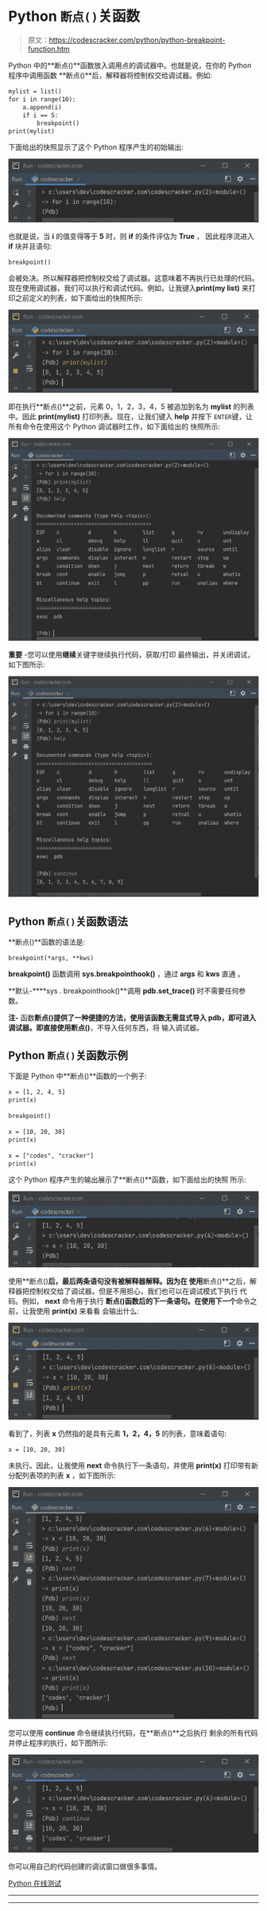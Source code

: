 # Python `断点()`关函数

> 原文：<https://codescracker.com/python/python-breakpoint-function.htm>

Python 中的**断点()**函数放入调用点的调试器中。也就是说，在你的 Python 程序中调用函数 **断点()**后，解释器将控制权交给调试器。例如:

```
mylist = list()
for i in range(10):
    a.append(i)
    if i == 5:
        breakpoint()
print(mylist)
```

下面给出的快照显示了这个 Python 程序产生的初始输出:

![python breakpoint function](img/97e3e6c2491f74fd8c1f27466169611c.png)

也就是说，当 **i** 的值变得等于 **5** 时，则 **if** 的条件评估为 **True** ， 因此程序流进入 **if** 块并且语句:

```
breakpoint()
```

会被处决。所以解释器把控制权交给了调试器。这意味着不再执行已处理的代码。现在使用调试器，我们可以执行和调试代码。例如，让我键入**print(my list)** 来打印之前定义的列表，如下面给出的快照所示:

![python breakpoint function example](img/4d20d663ec0b64f2818144ebac6be519.png)

即在执行**断点()**之前，元素 0，1，2，3，4，5 被追加到名为 **mylist** 的列表中。因此 **print(mylist)** 打印列表。现在，让我们键入 **help** 并按下 `ENTER`键，让所有命令在使用这个 Python 调试器时工作，如下面给出的 快照所示:

![python breakpoint function program](img/2e1c8d8518da0f35bf81353440efe450.png)

**重要** -您可以使用**继续**关键字继续执行代码，获取/打印 最终输出，并关闭调试，如下图所示:

![python breakpoint method](img/b2a814640c9d42ba655366cc5894f2cd.png)

## Python `断点()`关函数语法

**断点()**函数的语法是:

```
breakpoint(*args, **kws)
```

**breakpoint()** 函数调用 **sys.breakpointhook()** ，通过 **args** 和 **kws** 直通 。

**默认-****sys . breakpointhook()**调用 **pdb.set_trace()** 时不需要任何参数。

**注-** 函数**断点()**提供了一种便捷的方法，使用该函数无需显式导入 **pdb**，即可进入调试器。即直接使用**断点()**，不导入任何东西，将 输入调试器。

## Python `断点()`关函数示例

下面是 Python 中**断点()**函数的一个例子:

```
x = [1, 2, 4, 5]
print(x)

breakpoint()

x = [10, 20, 30]
print(x)

x = ["codes", "cracker"]
print(x)
```

这个 Python 程序产生的输出展示了**断点()**函数，如下面给出的快照 所示:

![python breakpoint method example](img/b37490be34b579391a2608eddc6f4998.png)

使用**断点()**后，最后两条语句没有被解释器解释。因为在 使用**断点()**之后，解释器把控制权交给了调试器。但是不用担心，我们也可以在调试模式下执行 代码。例如， **next** 命令用于执行 **断点()**函数后的下一条语句。在使用**下一个**命令之前，让我使用 **print(x)** 来看看 会输出什么:

![python breakpoint method program](img/053bc05923644f5f7b4331970d06faeb.png)

看到了，列表 **x** 仍然指的是具有元素 **1，2，4，5** 的列表，意味着语句:

```
x = [10, 20, 30]
```

未执行。因此，让我使用 **next** 命令执行下一条语句，并使用 **print(x)** 打印带有新分配列表项的列表 **x** ，如下图所示:

![python breakpoint function code](img/5d8c83ae267e7b00044e6c322b8ba2c1.png)

您可以使用 **continue** 命令继续执行代码，在**断点()**之后执行 剩余的所有代码并停止程序的执行，如下图所示:

![python breakpoint](img/ee8f58b464a7a383d60564df5e8fa731.png)

你可以用自己的代码创建的调试窗口做很多事情。

[Python 在线测试](/exam/showtest.php?subid=10)

* * *

* * *